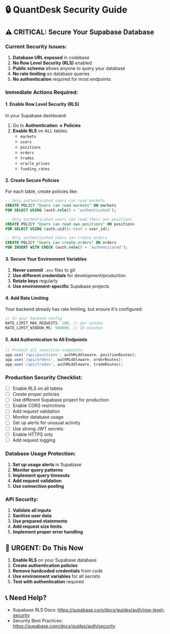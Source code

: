 # 🔒 QuantDesk Security Guide

## ⚠️ CRITICAL: Secure Your Supabase Database

### **Current Security Issues:**
1. **Database URL exposed** in codebase
2. **No Row Level Security (RLS)** enabled
3. **Public schema** allows anyone to query your database
4. **No rate limiting** on database queries
5. **No authentication** required for most endpoints

### **Immediate Actions Required:**

#### **1. Enable Row Level Security (RLS)**
In your Supabase dashboard:
1. Go to **Authentication → Policies**
2. **Enable RLS** on ALL tables:
   - `markets`
   - `users` 
   - `positions`
   - `orders`
   - `trades`
   - `oracle_prices`
   - `funding_rates`

#### **2. Create Secure Policies**
For each table, create policies like:
```sql
-- Only authenticated users can read markets
CREATE POLICY "Users can read markets" ON markets
FOR SELECT USING (auth.role() = 'authenticated');

-- Only authenticated users can read their own positions
CREATE POLICY "Users can read own positions" ON positions
FOR SELECT USING (auth.uid()::text = user_id);

-- Only authenticated users can create orders
CREATE POLICY "Users can create orders" ON orders
FOR INSERT WITH CHECK (auth.role() = 'authenticated');
```

#### **3. Secure Your Environment Variables**
1. **Never commit** `.env` files to git
2. **Use different credentials** for development/production
3. **Rotate keys** regularly
4. **Use environment-specific** Supabase projects

#### **4. Add Rate Limiting**
Your backend already has rate limiting, but ensure it's configured:
```typescript
// In your backend config
RATE_LIMIT_MAX_REQUESTS: 100, // per window
RATE_LIMIT_WINDOW_MS: 900000, // 15 minutes
```

#### **5. Add Authentication to All Endpoints**
```typescript
// Protect all sensitive endpoints
app.use('/api/positions', authMiddleware, positionRoutes);
app.use('/api/orders', authMiddleware, orderRoutes);
app.use('/api/trades', authMiddleware, tradeRoutes);
```

### **Production Security Checklist:**
- [ ] Enable RLS on all tables
- [ ] Create proper policies
- [ ] Use different Supabase project for production
- [ ] Enable CORS restrictions
- [ ] Add request validation
- [ ] Monitor database usage
- [ ] Set up alerts for unusual activity
- [ ] Use strong JWT secrets
- [ ] Enable HTTPS only
- [ ] Add request logging

### **Database Usage Protection:**
1. **Set up usage alerts** in Supabase
2. **Monitor query patterns**
3. **Implement query timeouts**
4. **Add request validation**
5. **Use connection pooling**

### **API Security:**
1. **Validate all inputs**
2. **Sanitize user data**
3. **Use prepared statements**
4. **Add request size limits**
5. **Implement proper error handling**

## 🚨 **URGENT: Do This Now**
1. **Enable RLS** on your Supabase database
2. **Create authentication policies**
3. **Remove hardcoded credentials** from code
4. **Use environment variables** for all secrets
5. **Test with authentication** required

## 📞 **Need Help?**
- Supabase RLS Docs: https://supabase.com/docs/guides/auth/row-level-security
- Security Best Practices: https://supabase.com/docs/guides/auth/security
